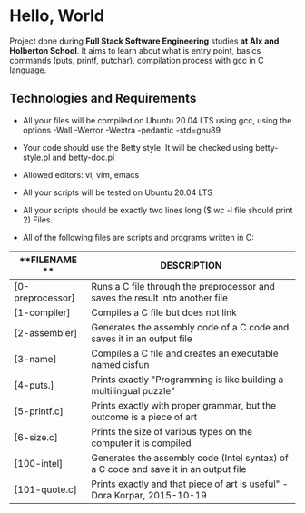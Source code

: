 # Hello, World
Project done during **Full Stack Software Engineering** studies **at Alx and Holberton School**. It aims to learn about what is entry point, basics commands (puts, printf, putchar), compilation process with gcc in C language.

## Technologies and Requirements
+ All your files will be compiled on Ubuntu 20.04 LTS using gcc, using the options -Wall -Werror -Wextra -pedantic -std=gnu89
* Your code should use the Betty style. It will be checked using betty-style.pl and betty-doc.pl
- Allowed editors: vi, vim, emacs
+ All your scripts will be tested on Ubuntu 20.04 LTS
- All your scripts should be exactly two lines long ($ wc -l file should print 2)
Files.
+ All of the following files are scripts and programs written in C:

 |**FILENAME **  |   **DESCRIPTION**     |           
 |-----------|-------------------|
 |[0-preprocessor]|	Runs a C file through the preprocessor and saves the result into another file
 |[1-compiler]|	Compiles a C file but does not link
 |[2-assembler]|	Generates the assembly code of a C code and saves it in an output file
 |[3-name]|	Compiles a C file and creates an executable named cisfun
 |[4-puts.]|	Prints exactly "Programming is like building a multilingual puzzle"
 |[5-printf.c]	|Prints exactly with proper grammar, but the outcome is a piece of art
 |[6-size.c]	|Prints the size of various types on the computer it is compiled
 |[100-intel]|	Generates the assembly code (Intel syntax) of a C code and save it in an output file
 |[101-quote.c]|	Prints exactly and that piece of art is useful" - Dora Korpar, 2015-10-19
